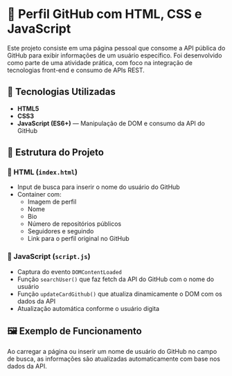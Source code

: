 # 📄 Perfil GitHub com HTML, CSS e JavaScript

Este projeto consiste em uma página pessoal que consome a API pública do GitHub para exibir informações de um usuário específico. Foi desenvolvido como parte de uma atividade prática, com foco na integração de tecnologias front-end e consumo de APIs REST.

## 🚀 Tecnologias Utilizadas

- **HTML5**
- **CSS3**
- **JavaScript (ES6+)** — Manipulação de DOM e consumo da API do GitHub


## 🧱 Estrutura do Projeto

### 🔹 HTML (`index.html`)
- Input de busca para inserir o nome do usuário do GitHub
- Container com:
  - Imagem de perfil
  - Nome
  - Bio
  - Número de repositórios públicos
  - Seguidores e seguindo
  - Link para o perfil original no GitHub

### 🔹 JavaScript (`script.js`)
- Captura do evento `DOMContentLoaded`
- Função `searchUser()` que faz fetch da API do GitHub com o nome do usuário
- Função `updateCardGithub()` que atualiza dinamicamente o DOM com os dados da API
- Atualização automática conforme o usuário digita


## 🖼️ Exemplo de Funcionamento

Ao carregar a página ou inserir um nome de usuário do GitHub no campo de busca, as informações são atualizadas automaticamente com base nos dados da API.

